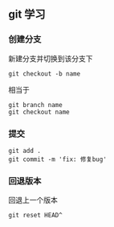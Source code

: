 ## git 学习

### 创建分支

新建分支并切换到该分支下
```
git checkout -b name
```
相当于
```
git branch name
git checkout name
```

### 提交
```
git add .
git commit -m 'fix: 修复bug'
```


### 回退版本
回退上一个版本
```
git reset HEAD^
```

